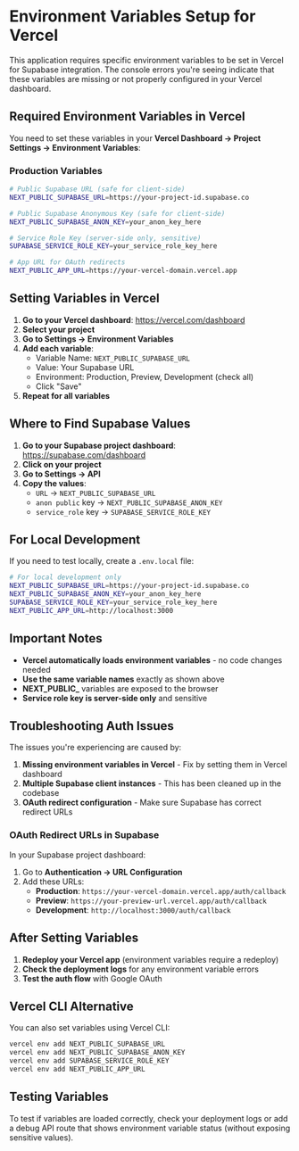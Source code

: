 # Environment Variables Setup for Vercel

This application requires specific environment variables to be set in Vercel for Supabase integration. The console errors you're seeing indicate that these variables are missing or not properly configured in your Vercel dashboard.

## Required Environment Variables in Vercel

You need to set these variables in your **Vercel Dashboard → Project Settings → Environment Variables**:

### Production Variables
```bash
# Public Supabase URL (safe for client-side)
NEXT_PUBLIC_SUPABASE_URL=https://your-project-id.supabase.co

# Public Supabase Anonymous Key (safe for client-side)  
NEXT_PUBLIC_SUPABASE_ANON_KEY=your_anon_key_here

# Service Role Key (server-side only, sensitive)
SUPABASE_SERVICE_ROLE_KEY=your_service_role_key_here

# App URL for OAuth redirects
NEXT_PUBLIC_APP_URL=https://your-vercel-domain.vercel.app
```

## Setting Variables in Vercel

1. **Go to your Vercel dashboard**: https://vercel.com/dashboard
2. **Select your project**
3. **Go to Settings → Environment Variables**
4. **Add each variable**:
   - Variable Name: `NEXT_PUBLIC_SUPABASE_URL`
   - Value: Your Supabase URL
   - Environment: Production, Preview, Development (check all)
   - Click "Save"
5. **Repeat for all variables**

## Where to Find Supabase Values

1. **Go to your Supabase project dashboard**: https://supabase.com/dashboard
2. **Click on your project**
3. **Go to Settings → API**
4. **Copy the values**:
   - `URL` → `NEXT_PUBLIC_SUPABASE_URL`
   - `anon public` key → `NEXT_PUBLIC_SUPABASE_ANON_KEY`
   - `service_role` key → `SUPABASE_SERVICE_ROLE_KEY`

## For Local Development

If you need to test locally, create a `.env.local` file:

```bash
# For local development only
NEXT_PUBLIC_SUPABASE_URL=https://your-project-id.supabase.co
NEXT_PUBLIC_SUPABASE_ANON_KEY=your_anon_key_here
SUPABASE_SERVICE_ROLE_KEY=your_service_role_key_here
NEXT_PUBLIC_APP_URL=http://localhost:3000
```

## Important Notes

- **Vercel automatically loads environment variables** - no code changes needed
- **Use the same variable names** exactly as shown above
- **NEXT_PUBLIC_** variables are exposed to the browser
- **Service role key is server-side only** and sensitive

## Troubleshooting Auth Issues

The issues you're experiencing are caused by:

1. **Missing environment variables in Vercel** - Fix by setting them in Vercel dashboard
2. **Multiple Supabase client instances** - This has been cleaned up in the codebase
3. **OAuth redirect configuration** - Make sure Supabase has correct redirect URLs

### OAuth Redirect URLs in Supabase

In your Supabase project dashboard:

1. Go to **Authentication → URL Configuration**
2. Add these URLs:
   - **Production**: `https://your-vercel-domain.vercel.app/auth/callback`
   - **Preview**: `https://your-preview-url.vercel.app/auth/callback`
   - **Development**: `http://localhost:3000/auth/callback`

## After Setting Variables

1. **Redeploy your Vercel app** (environment variables require a redeploy)
2. **Check the deployment logs** for any environment variable errors
3. **Test the auth flow** with Google OAuth

## Vercel CLI Alternative

You can also set variables using Vercel CLI:

```bash
vercel env add NEXT_PUBLIC_SUPABASE_URL
vercel env add NEXT_PUBLIC_SUPABASE_ANON_KEY  
vercel env add SUPABASE_SERVICE_ROLE_KEY
vercel env add NEXT_PUBLIC_APP_URL
```

## Testing Variables

To test if variables are loaded correctly, check your deployment logs or add a debug API route that shows environment variable status (without exposing sensitive values). 